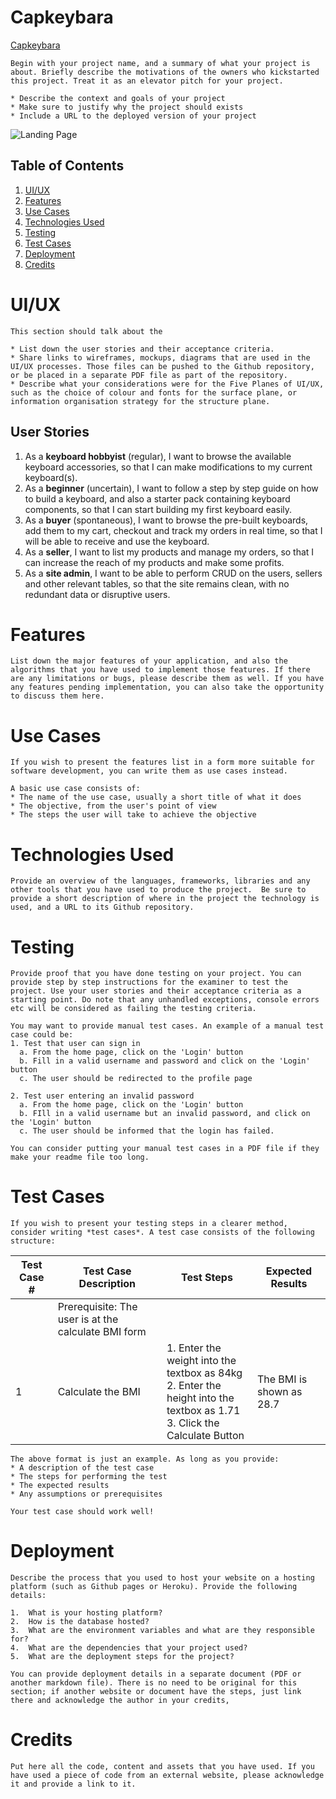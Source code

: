 # Capkeybara
[Capkeybara](#) 
```
Begin with your project name, and a summary of what your project is about. Briefly describe the motivations of the owners who kickstarted this project. Treat it as an elevator pitch for your project.

* Describe the context and goals of your project
* Make sure to justify why the project should exists
* Include a URL to the deployed version of your project
```

![Landing Page](assets/readme/landing-page.png)

## Table of Contents
1. [UI/UX](#uiux)
2. [Features](#features)
3. [Use Cases](#use-cases)
4. [Technologies Used](#technologies-used)
5. [Testing](#testing)
6. [Test Cases](#test-cases)
7. [Deployment](#deployment)
8. [Credits](#credits)

# UI/UX
```
This section should talk about the 

* List down the user stories and their acceptance criteria.
* Share links to wireframes, mockups, diagrams that are used in the UI/UX processes. Those files can be pushed to the Github repository, or be placed in a separate PDF file as part of the repository.
* Describe what your considerations were for the Five Planes of UI/UX, such as the choice of colour and fonts for the surface plane, or information organisation strategy for the structure plane.
```

## User Stories
1. As a **keyboard hobbyist** (regular), I want to browse the available keyboard accessories, so that I can make modifications to my current keyboard(s).
2. As a **beginner** (uncertain), I want to follow a step by step guide on how to build a keyboard, and also a starter pack containing keyboard components, so that I can start building my first keyboard easily.
3. As a **buyer** (spontaneous), I want to browse the pre-built keyboards, add them to my cart, checkout and track my orders in real time, so that I will be able to receive and use the keyboard.
4. As a **seller**, I want to list my products and manage my orders, so that I can increase the reach of my products and make some profits.
5. As a **site admin**, I want to be able to perform CRUD on the users, sellers and other relevant tables, so that the site remains clean, with no redundant data or disruptive users.

# Features
```
List down the major features of your application, and also the algorithms that you have used to implement those features. If there are any limitations or bugs, please describe them as well. If you have any features pending implementation, you can also take the opportunity to discuss them here.
```

# Use Cases
```
If you wish to present the features list in a form more suitable for software development, you can write them as use cases instead. 

A basic use case consists of:
* The name of the use case, usually a short title of what it does
* The objective, from the user's point of view
* The steps the user will take to achieve the objective
```

# Technologies Used
```
Provide an overview of the languages, frameworks, libraries and any other tools that you have used to produce the project.  Be sure to provide a short description of where in the project the technology is used, and a URL to its Github repository. 
```

# Testing
```
Provide proof that you have done testing on your project. You can provide step by step instructions for the examiner to test the project. Use your user stories and their acceptance criteria as a starting point. Do note that any unhandled exceptions, console errors etc will be considered as failing the testing criteria. 

You may want to provide manual test cases. An example of a manual test case could be:
1. Test that user can sign in
  a. From the home page, click on the 'Login' button
  b. Fill in a valid username and password and click on the 'Login'  button
  c. The user should be redirected to the profile page

2. Test user entering an invalid password
  a. From the home page, click on the 'Login' button
  b. FIll in a valid username but an invalid password, and click on the 'Login' button
  c. The user should be informed that the login has failed.

You can consider putting your manual test cases in a PDF file if they make your readme file too long.
```

# Test Cases
```
If you wish to present your testing steps in a clearer method, consider writing *test cases*. A test case consists of the following structure:
```
| Test Case # | Test Case Description                               | Test Steps                                   | Expected Results         |
| ------------| --------------------------------------------------- | -------------------------------------------- | ------------------------ |
|             | Prerequisite: The user is at the calculate BMI form |                                              |                          |
| 1           | Calculate the BMI                                   | 1. Enter the weight into the textbox as 84kg<br />2. Enter the height into the textbox as 1.71<br />3. Click the Calculate Button | The BMI is shown as 28.7 |
```
The above format is just an example. As long as you provide:
* A description of the test case
* The steps for performing the test
* The expected results
* Any assumptions or prerequisites

Your test case should work well!
```
# Deployment
```
Describe the process that you used to host your website on a hosting platform (such as Github pages or Heroku). Provide the following details:

1.	What is your hosting platform?
2.	How is the database hosted?
3.	What are the environment variables and what are they responsible for?
4.	What are the dependencies that your project used?
5.	What are the deployment steps for the project?

You can provide deployment details in a separate document (PDF or another markdown file). There is no need to be original for this section; if another website or document have the steps, just link there and acknowledge the author in your credits,
```

# Credits
```
Put here all the code, content and assets that you have used. If you have used a piece of code from an external website, please acknowledge it and provide a link to it. 
```